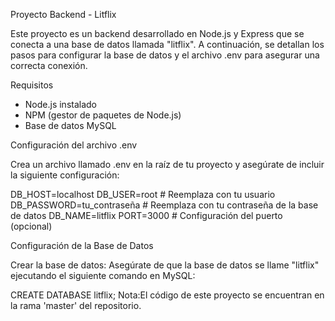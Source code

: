 Proyecto Backend - Litflix

Este proyecto es un backend desarrollado en Node.js y Express que se conecta a una base de datos llamada "litflix". A continuación, se detallan los pasos para configurar la base de datos y el archivo .env para asegurar una correcta conexión.

Requisitos

- Node.js instalado
- NPM (gestor de paquetes de Node.js)
- Base de datos MySQL

Configuración del archivo .env

Crea un archivo llamado .env en la raíz de tu proyecto y asegúrate de incluir la siguiente configuración:

DB_HOST=localhost
DB_USER=root # Reemplaza con tu usuario
DB_PASSWORD=tu_contraseña   # Reemplaza con tu contraseña de la base de datos
DB_NAME=litflix
PORT=3000 # Configuración del puerto (opcional)

Configuración de la Base de Datos

Crear la base de datos: Asegúrate de que la base de datos se llame "litflix" ejecutando el siguiente comando en MySQL:

CREATE DATABASE litflix;
Nota:El código de este proyecto se encuentran en la rama 'master' del repositorio.
